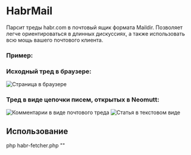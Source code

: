 # HabrMail

Парсит треды habr.com в почтовый ящик формата Maildir. Позволяет легче
ориентироваться в длинных дискуссиях, а также использовать всю мощь
вашего почтового клиента.

### Пример:

### Исходный тред в браузере:

![Страница в браузере](https://raw.githubusercontent.com/zargener/habrmail/master/doc/source_page.png)

### Тред в виде цепочки писем, открытых в Neomutt:
![Комментарии в виде почтового треда](https://raw.githubusercontent.com/zargener/habrmail/master/doc/thread_list.png)
![Статья в текстовом виде](https://raw.githubusercontent.com/zargener/habrmail/master/doc/article_texted.png)


## Использование

php habr-fetcher.php "<url>"
